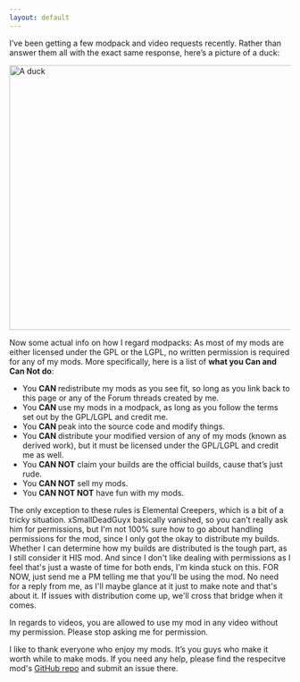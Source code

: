 ```yaml
---
layout: default
---
```


<p>I’ve been getting a few modpack and video requests recently. Rather than answer them all with the exact same response, here’s a picture of a duck:</p>

<p><img alt="A duck" height="474" src="{{ site.baseurl }}assets/img/duck.jpg" width="714" /></p>

<p>Now some actual info on how I regard modpacks: As most of my mods are either licensed under the GPL or the LGPL, no written permission is required for any of my mods. More specifically, here is a list of <strong>what you Can and Can Not do</strong>:</p>

<ul>
	<li>You <strong>CAN </strong>redistribute my mods as you see fit, so long as you link back to this page or any of the Forum threads created by me.</li>
	<li>You <strong>CAN </strong>use my mods in a modpack, as long as you follow the terms set out by the GPL/LGPL and credit me.</li>
	<li>You <strong>CAN </strong>peak into the source code and modify things.</li>
	<li>You <strong>CAN </strong>distribute your modified version of any of my mods (known as derived work), but it must be licensed under the GPL/LGPL and credit me as well.</li>
	<li>You <strong>CAN NOT</strong> claim your builds are the official builds, cause that’s just rude.</li>
	<li>You <strong>CAN NOT</strong> sell my mods.</li>
	<li>You <strong>CAN NOT NOT</strong> have fun with my mods.</li>
</ul>

<p>The only exception to these rules is Elemental Creepers, which is a bit of a tricky situation. xSmallDeadGuyx basically vanished, so you can't really ask him for permissions, but I'm not 100% sure how to go about handling permissions for the mod, since I only got the okay to distribute my builds. Whether I can determine how my builds are distributed is the tough part, as I still consider it HIS mod. And since I don't like dealing with permissions as I feel that's just a waste of time for both ends, I'm kinda stuck on this. FOR NOW, just send me a PM telling me that you'll be using the mod. No need for a reply from me, as I'll maybe glance at it just to make note and that's about it. If issues with distribution come up, we'll cross that bridge when it comes.</p>

<p>In regards to videos, you are allowed to use my mod in any video without my permission. Please stop asking me for permission.</p>

<p>I like to thank everyone who enjoy my mods. It’s you guys who make it worth while to make mods. If you need any help, please find the respecitve mod's <a href="https://github.com/Lomeli12?tab=repositories" target="_blank">GitHub repo</a> and submit an issue there.</p>
